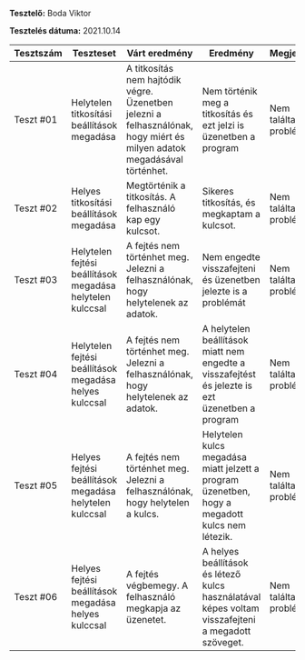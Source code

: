 **Tesztelő:** Boda Viktor

**Tesztelés dátuma:** 2021.10.14

Tesztszám | Teszteset | Várt eredmény | Eredmény | Megjegyzés
----------|--------------|---------------|----------|-----------
Teszt #01 | Helytelen titkosítási beállítások megadása | 	A titkosítás nem hajtódik végre. Üzenetben jelezni a felhasználónak, hogy miért és milyen adatok megadásával történhet. | Nem történik meg a titkosítás és ezt jelzi is üzenetben a program | Nem találtam problémát.
Teszt #02 | Helyes titkosítási beállítások megadása | Megtörténik a titkosítás. A felhasználó kap egy kulcsot. | Sikeres titkosítás, és megkaptam a kulcsot. | Nem találtam problémát.
Teszt #03 | Helytelen fejtési beállítások megadása helytelen kulccsal | A fejtés nem történhet meg. Jelezni a felhasználónak, hogy helytelenek az adatok. | Nem engedte visszafejteni és üzenetben jelezte is a problémát | Nem találtam problémát.
Teszt #04 | Helytelen fejtési beállítások megadása helyes kulccsal | 	A fejtés nem történhet meg. Jelezni a felhasználónak, hogy helytelenek az adatok. | A helytelen beállítások miatt nem engedte a visszafejtést és jelezte is ezt üzenetben a program | Nem találtam problémát.
Teszt #05 | Helyes fejtési beállítások megadása helytelen kulccsal | A fejtés nem történhet meg. Jelezni a felhasználónak, hogy helytelen a kulcs. | Helytelen kulcs megadása miatt jelzett a program üzenetben, hogy a megadott kulcs nem létezik. | Nem találtam problémát.
Teszt #06 | Helyes fejtési beállítások megadása helyes kulccsal | A fejtés végbemegy. A felhasználó megkapja az üzenetet. | A helyes beállítások és létező kulcs használatával képes voltam visszafejteni a megadott szöveget. | Nem találtam problémát.
